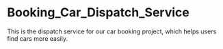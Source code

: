 # Booking_Car_Dispatch_Service
This is the dispatch service for our car booking project, which helps users find cars more easily.
